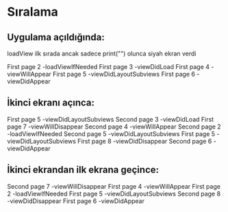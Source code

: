 # Sıralama 
 ## Uygulama açıldığında:

loadView ilk sırada ancak sadece print("") olunca siyah ekran verdi


First page 2 -loadViewIfNeeded
First page 3 -viewDidLoad
First page 4 -viewWillAppear
First page 5 -viewDidLayoutSubviews
First page 6 -viewDidAppear


 ## İkinci ekranı açınca:

First page 5 -viewDidLayoutSubviews
Second page 3 -viewDidLoad
First page 7 -viewWillDisappear
Second page 4 -viewWillAppear
Second page 2 -loadViewIfNeeded
Second page 5 -viewDidLayoutSubviews
First page 5 -viewDidLayoutSubviews
First page 8 -viewDidDisappear
Second page 6 -viewDidAppear


 ## İkinci ekrandan ilk ekrana geçince:

Second page 7 -viewWillDisappear
First page 4 -viewWillAppear
First page 2 -loadViewIfNeeded
First page 5 -viewDidLayoutSubviews
Second page 8 -viewDidDisappear
First page 6 -viewDidAppear

